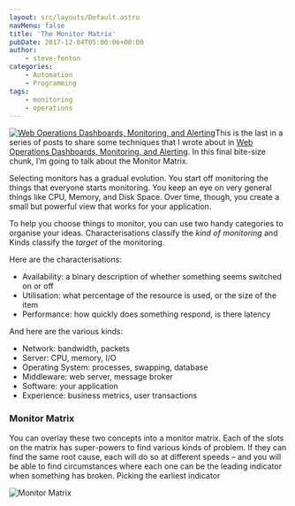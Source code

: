 ```yaml
---
layout: src/layouts/Default.astro
navMenu: false
title: 'The Monitor Matrix'
pubDate: 2017-12-04T05:00:06+00:00
author:
    - steve-fenton
categories:
    - Automation
    - Programming
tags:
    - monitoring
    - operations
---
```


[![Web Operations Dashboards, Monitoring, and Alerting](/img/2017/08/web-operations-monitoring.jpg)](https://www.stevefenton.co.uk/publications/web-ops-dashboards-monitoring-and-alerting/)This is the last in a series of posts to share some techniques that I wrote about in [Web Operations Dashboards, Monitoring, and Alerting](https://www.stevefenton.co.uk/publications/web-ops-dashboards-monitoring-and-alerting/). In this final bite-size chunk, I’m going to talk about the Monitor Matrix.

Selecting monitors has a gradual evolution. You start off monitoring the things that everyone starts monitoring. You keep an eye on very general things like CPU, Memory, and Disk Space. Over time, though, you create a small but powerful view that works for your application.

To help you choose things to monitor, you can use two handy categories to organise your ideas. Characterisations classify the *kind of monitoring* and Kinds classify the *target* of the monitoring.

Here are the characterisations:

- Availability: a binary description of whether something seems switched on or off
- Utilisation: what percentage of the resource is used, or the size of the item
- Performance: how quickly does something respond, is there latency

And here are the various kinds:

- Network: bandwidth, packets
- Server: CPU, memory, I/O
- Operating System: processes, swapping, database
- Middleware: web server, message broker
- Software: your application
- Experience: business metrics, user transactions

### Monitor Matrix

You can overlay these two concepts into a monitor matrix. Each of the slots on the matrix has super-powers to find various kinds of problem. If they can find the same root cause, each will do so at different speeds – and you will be able to find circumstances where each one can be the leading indicator when something has broken. Picking the earliest indicator

![Monitor Matrix](/img/2017/11/monitor-matrix.png)